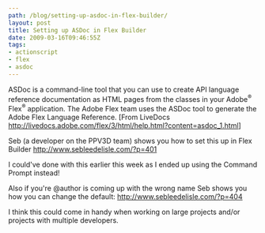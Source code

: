 ```yaml
---
path: /blog/setting-up-asdoc-in-flex-builder/
layout: post
title: Setting up ASDoc in Flex Builder
date: 2009-03-16T09:46:55Z
tags:
- actionscript
- flex
- asdoc
---
```


ASDoc is a command-line tool that you can use to create API language reference documentation as HTML pages from the classes in your Adobe<sup>®</sup> Flex<sup>®</sup> application. The Adobe Flex team uses the ASDoc tool to generate the Adobe Flex Language Reference. [From LiveDocs <a href="http://livedocs.adobe.com/flex/3/html/help.html?content=asdoc_1.html" target="_blank">http://livedocs.adobe.com/flex/3/html/help.html?content=asdoc_1.html</a>]

Seb (a developer on the PPV3D team) shows you how to set this up in Flex Builder
<a href="http://www.sebleedelisle.com/?p=401" target="_blank"> http://www.sebleedelisle.com/?p=401</a>

I could've done with this earlier this week as I ended up using the Command Prompt instead!

Also if you're @author is coming up with the wrong name Seb shows you how you can change the default:
<a href="http://www.sebleedelisle.com/?p=404" target="_blank"> http://www.sebleedelisle.com/?p=404</a>

I think this could come in handy when working on large projects and/or projects with multiple developers.